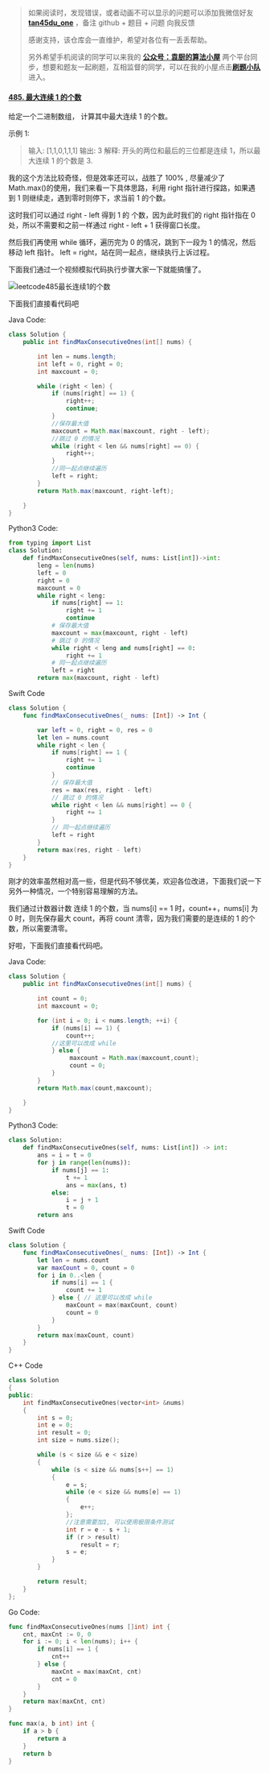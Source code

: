 > 如果阅读时，发现错误，或者动画不可以显示的问题可以添加我微信好友 **[tan45du_one](https://raw.githubusercontent.com/tan45du/tan45du.github.io/master/个人微信.15egrcgqd94w.jpg)** ，备注 github + 题目 + 问题 向我反馈
>
> 感谢支持，该仓库会一直维护，希望对各位有一丢丢帮助。
>
> 另外希望手机阅读的同学可以来我的 <u>[**公众号：袁厨的算法小屋**](https://raw.githubusercontent.com/tan45du/test/master/微信图片_20210320152235.2pthdebvh1c0.png)</u> 两个平台同步，想要和题友一起刷题，互相监督的同学，可以在我的小屋点击<u>[**刷题小队**](https://raw.githubusercontent.com/tan45du/test/master/微信图片_20210320152235.2pthdebvh1c0.png)</u>进入。

#### [485. 最大连续 1 的个数](https://leetcode-cn.com/problems/max-consecutive-ones/)

给定一个二进制数组， 计算其中最大连续 1 的个数。

示例 1:

> 输入: [1,1,0,1,1,1]
> 输出: 3
> 解释: 开头的两位和最后的三位都是连续 1，所以最大连续 1 的个数是 3.

我的这个方法比较奇怪，但是效率还可以，战胜了 100% , 尽量减少了 Math.max()的使用，我们来看一下具体思路，利用 right 指针进行探路，如果遇到 1 则继续走，遇到零时则停下，求当前 1 的个数。

这时我们可以通过 right - left 得到 1 的 个数，因为此时我们的 right 指针指在 0 处，所以不需要和之前一样通过 right - left + 1 获得窗口长度。

然后我们再使用 while 循环，遍历完为 0 的情况，跳到下一段为 1 的情况，然后移动 left 指针。 left = right，站在同一起点，继续执行上诉过程。

下面我们通过一个视频模拟代码执行步骤大家一下就能搞懂了。

 ![leetcode485最长连续1的个数](https://cdn.jsdelivr.net/gh/tan45du/test1@master/20210122/leetcode485最长连续1的个数.7avzcthkit80.gif)

下面我们直接看代码吧

Java Code:

```java
class Solution {
    public int findMaxConsecutiveOnes(int[] nums) {

        int len = nums.length;
        int left = 0, right = 0;
        int maxcount = 0;

        while (right < len) {
            if (nums[right] == 1) {
                right++;
                continue;
            }
            //保存最大值
            maxcount = Math.max(maxcount, right - left);
            //跳过 0 的情况
            while (right < len && nums[right] == 0) {
                right++;
            }
            //同一起点继续遍历
            left = right;
        }
        return Math.max(maxcount, right-left);

    }
}
```

Python3 Code:

```python
from typing import List
class Solution:
    def findMaxConsecutiveOnes(self, nums: List[int])->int:
        leng = len(nums)
        left = 0
        right = 0
        maxcount = 0
        while right < leng:
            if nums[right] == 1:
                right += 1
                continue
            # 保存最大值
            maxcount = max(maxcount, right - left)
            # 跳过 0 的情况
            while right < leng and nums[right] == 0:
                right += 1
            # 同一起点继续遍历
            left = right
        return max(maxcount, right - left)
```

Swift Code

```swift
class Solution {
    func findMaxConsecutiveOnes(_ nums: [Int]) -> Int {

        var left = 0, right = 0, res = 0
        let len = nums.count
        while right < len {
            if nums[right] == 1 {
                right += 1
                continue
            }
            // 保存最大值
            res = max(res, right - left)
            // 跳过 0 的情况
            while right < len && nums[right] == 0 {
                right += 1
            }
            // 同一起点继续遍历
            left = right
        }
        return max(res, right - left)
    }
}
```

刚才的效率虽然相对高一些，但是代码不够优美，欢迎各位改进，下面我们说一下另外一种情况，一个特别容易理解的方法。

我们通过计数器计数 连续 1 的个数，当 nums[i] == 1 时，count++，nums[i] 为 0 时，则先保存最大 count，再将 count 清零，因为我们需要的是连续的 1 的个数，所以需要清零。

好啦，下面我们直接看代码吧。

Java Code:

```java
class Solution {
    public int findMaxConsecutiveOnes(int[] nums) {

        int count = 0;
        int maxcount = 0;

        for (int i = 0; i < nums.length; ++i) {
            if (nums[i] == 1) {
                count++;
            //这里可以改成 while
            } else {
                 maxcount = Math.max(maxcount,count);
                 count = 0;
            }
        }
        return Math.max(count,maxcount);

    }
}
```

Python3 Code:

```py
class Solution:
    def findMaxConsecutiveOnes(self, nums: List[int]) -> int:
        ans = i = t = 0
        for j in range(len(nums)):
            if nums[j] == 1:
                t += 1
                ans = max(ans, t)
            else:
                i = j + 1
                t = 0
        return ans
```

Swift Code

```swift
class Solution {
    func findMaxConsecutiveOnes(_ nums: [Int]) -> Int {
        let len = nums.count
        var maxCount = 0, count = 0
        for i in 0..<len {
            if nums[i] == 1 {
                count += 1
            } else { // 这里可以改成 while
                maxCount = max(maxCount, count)
                count = 0
            }
        }
        return max(maxCount, count)
    }
}
```

C++ Code

```C++
class Solution
{
public:
    int findMaxConsecutiveOnes(vector<int> &nums)
    {
        int s = 0;
        int e = 0;
        int result = 0;
        int size = nums.size();

        while (s < size && e < size)
        {
            while (s < size && nums[s++] == 1)
            {
                e = s;
                while (e < size && nums[e] == 1)
                {
                    e++;
                };
                //注意需要加1, 可以使用极限条件测试
                int r = e - s + 1;
                if (r > result)
                    result = r;
                s = e;
            }
        }

        return result;
    }
};
```

Go Code:

```go
func findMaxConsecutiveOnes(nums []int) int {
    cnt, maxCnt := 0, 0
    for i := 0; i < len(nums); i++ {
        if nums[i] == 1 {
            cnt++
        } else {
            maxCnt = max(maxCnt, cnt)
            cnt = 0
        }
    }
    return max(maxCnt, cnt)
}

func max(a, b int) int {
    if a > b {
        return a
    }
    return b
}
```

